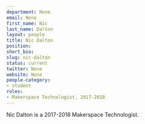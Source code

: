 ```yaml
---
department: None
email: None
first_name: Nic
last_name: Dalton
layout: people
title: Nic Dalton
position:
short_bio:
slug: nic-dalton
status: current
twitter: None
website: None
people-category:
- student
roles:
- Makerspace Technologist, 2017-2018
---
```

Nic Dalton is a 2017-2018 Makerspace Technologist.
